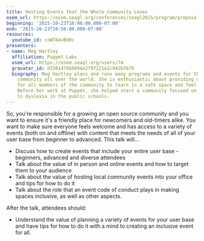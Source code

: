 ```yaml
---
title: Hosting Events that the Whole Community Loves
osem_url: https://osem.seagl.org/conferences/seagl2015/program/proposals/67
beginning: '2015-10-23T10:00:00.000-07:00'
end: '2015-10-23T10:50:00.000-07:00'
resources:
  youtube_id: coWT64vBd0c
presenters:
- name: Meg Hartley
  affiliation: Puppet Labs
  osem_url: https://osem.seagl.org/users/74
  gravatar_id: d3301470b8094e2797221e2c942b7679
  biography: Meg Hartley plans and runs many programs and events for the Puppet Labs
    community all over the world. She is enthusiastic about providing opportunities
    for all members of the community to learn in a safe space and feel appreciated.
    Before her work at Puppet, she helped start a community focused on bringing awareness
    to dyslexia in the public schools.
---
```


So, you're responsible for a growing an open source community and you want to ensure it's a friendly place for newcomers and old-timers alike. You want to make sure everyone feels welcome and has access to a variety of events (both on and offline) with content that meets the needs of all of your user base from beginner to advanced.  This talk will...

* Discuss how to create events that include your entire user base - beginners, advanced and diverse attendees
* Talk about the value of in person and online events and how to target them to your audience
* Talk about the value of hosting local community events into your office and tips for how to do it
* Talk about the role that an event code of conduct plays in making spaces inclusive, as well as other aspects.

After the talk, attendees should:

* Understand the value of planning a variety of events for your user base and have tips for how to do it with a mind to creating an inclusive event for all.
